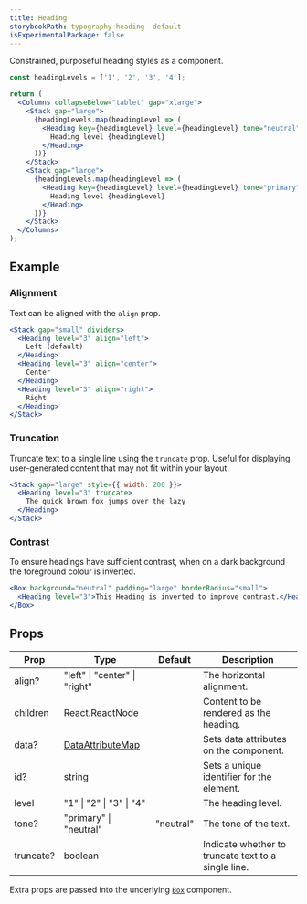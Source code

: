 ```yaml
---
title: Heading
storybookPath: typography-heading--default
isExperimentalPackage: false
---
```


Constrained, purposeful heading styles as a component.

```jsx live
const headingLevels = ['1', '2', '3', '4'];

return (
  <Columns collapseBelow="tablet" gap="xlarge">
    <Stack gap="large">
      {headingLevels.map(headingLevel => (
        <Heading key={headingLevel} level={headingLevel} tone="neutral">
          Heading level {headingLevel}
        </Heading>
      ))}
    </Stack>
    <Stack gap="large">
      {headingLevels.map(headingLevel => (
        <Heading key={headingLevel} level={headingLevel} tone="primary">
          Heading level {headingLevel}
        </Heading>
      ))}
    </Stack>
  </Columns>
);
```

## Example

### Alignment

Text can be aligned with the `align` prop.

```jsx live
<Stack gap="small" dividers>
  <Heading level="3" align="left">
    Left (default)
  </Heading>
  <Heading level="3" align="center">
    Center
  </Heading>
  <Heading level="3" align="right">
    Right
  </Heading>
</Stack>
```

### Truncation

Truncate text to a single line using the `truncate` prop. Useful for displaying
user-generated content that may not fit within your layout.

```jsx live
<Stack gap="large" style={{ width: 200 }}>
  <Heading level="3" truncate>
    The quick brown fox jumps over the lazy
  </Heading>
</Stack>
```

### Contrast

To ensure headings have sufficient contrast, when on a dark background the
foreground colour is inverted.

```jsx live
<Box background="neutral" padding="large" borderRadius="small">
  <Heading level="3">This Heading is inverted to improve contrast.</Heading>
</Box>
```

## Props

| Prop      | Type                                   | Default   | Description                                         |
| --------- | -------------------------------------- | --------- | --------------------------------------------------- |
| align?    | "left" \| "center" \| "right"          |           | The horizontal alignment.                           |
| children  | React.ReactNode                        |           | Content to be rendered as the heading.              |
| data?     | [DataAttributeMap][data-attribute-map] |           | Sets data attributes on the component.              |
| id?       | string                                 |           | Sets a unique identifier for the element.           |
| level     | "1" \| "2" \| "3" \| "4"               |           | The heading level.                                  |
| tone?     | "primary" \| "neutral"                 | "neutral" | The tone of the text.                               |
| truncate? | boolean                                |           | Indicate whether to truncate text to a single line. |

Extra props are passed into the underlying [`Box`](/package/box) component.

[data-attribute-map]:
  https://github.com/brighte-labs/spark-web/blob/e7f6f4285b4cfd876312cc89fbdd094039aa239a/packages/utils/src/internal/buildDataAttributes.ts#L1
